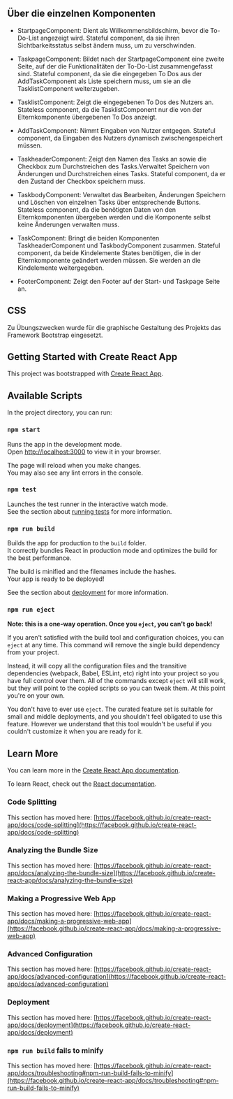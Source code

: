 ## Über die einzelnen Komponenten

- StartpageComponent:
  Dient als Willkommensbildschirm, bevor die To-Do-List angezeigt wird.
  Stateful component, da sie ihren Sichtbarkeitsstatus selbst ändern muss, um zu verschwinden.

- TaskpageComponent:
  Bildet nach der StartpageComponent eine zweite Seite, auf der die Funktionalitäten der To-Do-List zusammengefasst sind.
  Stateful component, da sie die eingegeben To Dos aus der AddTaskComponent als Liste speichern muss, um sie an die TasklistComponent weiterzugeben.

- TasklistComponent:
  Zeigt die eingegebenen To Dos des Nutzers an.
  Stateless component, da die TasklistComponent nur die von der Elternkomponente übergebenen To Dos anzeigt.

- AddTaskComponent:
  Nimmt Eingaben von Nutzer entgegen.
  Stateful component, da Eingaben des Nutzers dynamisch zwischengespeichert müssen.

- TaskheaderComponent:
  Zeigt den Namen des Tasks an sowie die Checkbox zum Durchstreichen des Tasks.Verwaltet Speichern von Änderungen und Durchstreichen eines Tasks.
  Stateful component, da er den Zustand der Checkbox speichern muss.

- TaskbodyComponent:
  Verwaltet das Bearbeiten, Änderungen Speichern und Löschen von einzelnen Tasks über entsprechende Buttons.
  Stateless component, da die benötigten Daten von den Elternkomponenten übergeben werden und die Komponente selbst keine Änderungen verwalten muss.

- TaskComponent:
  Bringt die beiden Komponenten TaskheaderComponent und TaskbodyComponent zusammen.
  Stateful component, da beide Kindelemente States benötigen, die in der Elternkomponente geändert werden müssen. Sie werden an die Kindelemente weitergegeben.

- FooterComponent:
  Zeigt den Footer auf der Start- und Taskpage Seite an.

## CSS

Zu Übungszwecken wurde für die graphische Gestaltung des Projekts das Framework Bootstrap eingesetzt.

## Getting Started with Create React App

This project was bootstrapped with [Create React App](https://github.com/facebook/create-react-app).

## Available Scripts

In the project directory, you can run:

### `npm start`

Runs the app in the development mode.\
Open [http://localhost:3000](http://localhost:3000) to view it in your browser.

The page will reload when you make changes.\
You may also see any lint errors in the console.

### `npm test`

Launches the test runner in the interactive watch mode.\
See the section about [running tests](https://facebook.github.io/create-react-app/docs/running-tests) for more information.

### `npm run build`

Builds the app for production to the `build` folder.\
It correctly bundles React in production mode and optimizes the build for the best performance.

The build is minified and the filenames include the hashes.\
Your app is ready to be deployed!

See the section about [deployment](https://facebook.github.io/create-react-app/docs/deployment) for more information.

### `npm run eject`

**Note: this is a one-way operation. Once you `eject`, you can't go back!**

If you aren't satisfied with the build tool and configuration choices, you can `eject` at any time. This command will remove the single build dependency from your project.

Instead, it will copy all the configuration files and the transitive dependencies (webpack, Babel, ESLint, etc) right into your project so you have full control over them. All of the commands except `eject` will still work, but they will point to the copied scripts so you can tweak them. At this point you're on your own.

You don't have to ever use `eject`. The curated feature set is suitable for small and middle deployments, and you shouldn't feel obligated to use this feature. However we understand that this tool wouldn't be useful if you couldn't customize it when you are ready for it.

## Learn More

You can learn more in the [Create React App documentation](https://facebook.github.io/create-react-app/docs/getting-started).

To learn React, check out the [React documentation](https://reactjs.org/).

### Code Splitting

This section has moved here: [https://facebook.github.io/create-react-app/docs/code-splitting](https://facebook.github.io/create-react-app/docs/code-splitting)

### Analyzing the Bundle Size

This section has moved here: [https://facebook.github.io/create-react-app/docs/analyzing-the-bundle-size](https://facebook.github.io/create-react-app/docs/analyzing-the-bundle-size)

### Making a Progressive Web App

This section has moved here: [https://facebook.github.io/create-react-app/docs/making-a-progressive-web-app](https://facebook.github.io/create-react-app/docs/making-a-progressive-web-app)

### Advanced Configuration

This section has moved here: [https://facebook.github.io/create-react-app/docs/advanced-configuration](https://facebook.github.io/create-react-app/docs/advanced-configuration)

### Deployment

This section has moved here: [https://facebook.github.io/create-react-app/docs/deployment](https://facebook.github.io/create-react-app/docs/deployment)

### `npm run build` fails to minify

This section has moved here: [https://facebook.github.io/create-react-app/docs/troubleshooting#npm-run-build-fails-to-minify](https://facebook.github.io/create-react-app/docs/troubleshooting#npm-run-build-fails-to-minify)
